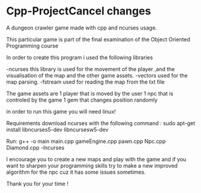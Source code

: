 # Cpp-ProjectCancel changes
A dungeon crawler game made with cpp and ncurses usage.

This particular game is part of the final examination of the Object Oriented Programming course

In order to create this program i used the following libraries 

-ncurses this library is used for the movement of the player ,and the visualisation of the map and the other game assets.
-vectors used for the map parsing.
-fstream used for reading the map from the txt file

The game assets are
1 player that is moved by the user
1 npc that is controled by the game 
1 gem that changes position randomly

in order to run this game you will need linux!

Requirements 
download ncurses with the following command : sudo apt-get install libncurses5-dev libncursesw5-dev 

Run:
g++ -o main main.cpp gameEngine.cpp pawn.cpp Npc.cpp Diamond.cpp -lncurses

I encourage you to create a new maps and play with the game and if you want to sharpen your programming skills 
try to make a new improved algorithm for the npc cuz it has some issues sometimes.

Thank you for your time !
